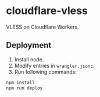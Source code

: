# cloudflare-vless

VLESS on Cloudflare Workers.

## Deployment

1. Install node.
2. Modify entries in `wrangler.jsonc`.
3. Run following commands:

```bash
npm install
npm run deploy
```
